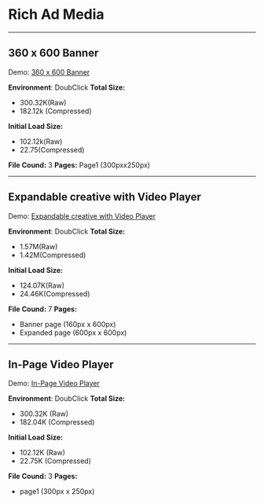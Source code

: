 Rich Ad Media
===================
----------
360 x 600 Banner
-------------
Demo: [360 x 600 Banner](https://clyd3robert.github.io/Rich-Ad-Media/360%20x%20600/google%20web%20designer/tlm300x600/tlm300x600.html) 

**Environment**: DoubClick
**Total Size:** 

 - 300.32K(Raw)
 - 	182.12k (Compressed)

**Initial Load Size:**	

 - 102.12k(Raw)
 - 22.75(Compressed)

**File Cound:**		3
**Pages:**	Page1 (300pxx250px)

----------

Expandable creative with Video Player
-------------
Demo: [Expandable creative with Video Player](https://clyd3robert.github.io/Rich-Ad-Media/Expandable%20creative%20with%20Video%20Player/Google%20Web%20Designer/Expandale%20Create%20with%20Video%20Player/Expandable%20Create%20with%20Video%20Player.html) 

**Environment**: DoubClick
**Total Size:** 

 - 1.57M(Raw)
 - 	1.42M(Compressed)

**Initial Load Size:**	

 - 124.07K(Raw)
 - 24.46K(Compressed)

**File Cound:**		7
**Pages:**	

 - Banner page (160px x 600px)
 - Expanded page (600px x 600px)

----------
In-Page Video Player
-------------
Demo: [In-Page Video Player](https://clyd3robert.github.io/Rich-Ad-Media/In-Page%20Video%20Player/Google%20Web%20Designer/In-Page%20Video%20Player/In-Page%20Video%20Player.html) 

**Environment**: DoubClick
**Total Size:** 

 - 300.32K (Raw)
 - 	182.04K (Compressed)

**Initial Load Size:**	

 - 102.12K (Raw)
 - 22.75K (Compressed)

**File Cound:**		3
**Pages:**	

 - page1 (300px x 250px)
